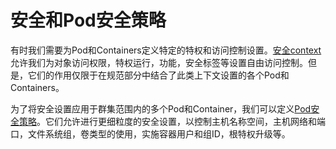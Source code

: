 # 安全和Pod安全策略

有时我们需要为Pod和Containers定义特定的特权和访问控制设置。[安全context](https://kubernetes.io/docs/tasks/configure-pod-container/security-context/)允许我们为对象访问权限，特权运行，功能，安全标签等设置自由访问控制。但是，它们的作用仅限于在规范部分中结合了此类上下文设置的各个Pod和Containers。

为了将安全设置应用于群集范围内的多个Pod和Container，我们可以定义[Pod安全策略](https://kubernetes.io/docs/concepts/policy/pod-security-policy/)。它们允许进行更细粒度的安全设置，以控制主机名称空间，主机网络和端口，文件系统组，卷类型的使用，实施容器用户和组ID，根特权升级等。

